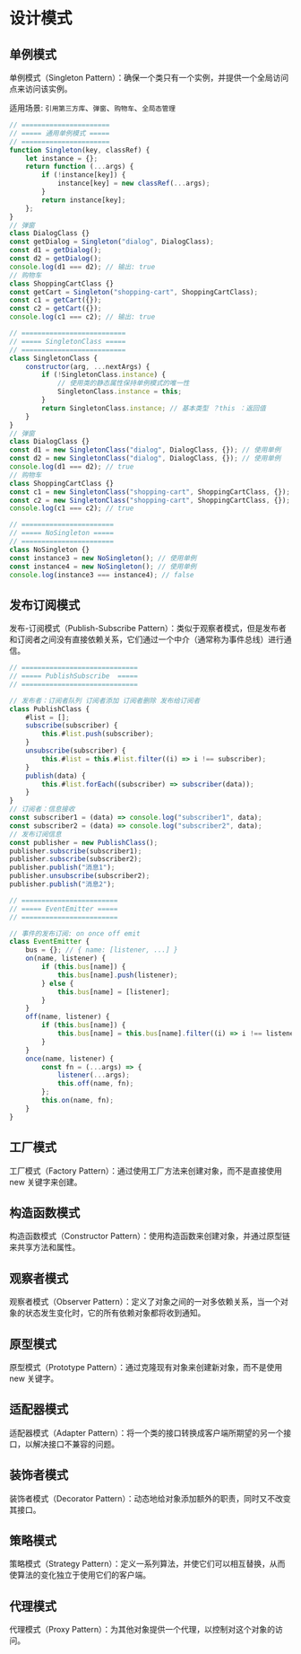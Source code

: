 # 设计模式

## 单例模式

单例模式（Singleton Pattern）：确保一个类只有一个实例，并提供一个全局访问点来访问该实例。

适用场景: `引用第三方库`、`弹窗`、`购物车`、`全局态管理`

```js
// ======================
// ===== 通用单例模式 =====
// ======================
function Singleton(key, classRef) {
    let instance = {};
    return function (...args) {
        if (!instance[key]) {
            instance[key] = new classRef(...args);
        }
        return instance[key];
    };
}
// 弹窗
class DialogClass {}
const getDialog = Singleton("dialog", DialogClass);
const d1 = getDialog();
const d2 = getDialog();
console.log(d1 === d2); // 输出: true
// 购物车
class ShoppingCartClass {}
const getCart = Singleton("shopping-cart", ShoppingCartClass);
const c1 = getCart({});
const c2 = getCart({});
console.log(c1 === c2); // 输出: true

// ==========================
// ===== SingletonClass =====
// ==========================
class SingletonClass {
    constructor(arg, ...nextArgs) {
        if (!SingletonClass.instance) {
            // 使用类的静态属性保持单例模式的唯一性
            SingletonClass.instance = this;
        }
        return SingletonClass.instance; // 基本类型 ？this ：返回值
    }
}
// 弹窗
class DialogClass {}
const d1 = new SingletonClass("dialog", DialogClass, {}); // 使用单例
const d2 = new SingletonClass("dialog", DialogClass, {}); // 使用单例
console.log(d1 === d2); // true
// 购物车
class ShoppingCartClass {}
const c1 = new SingletonClass("shopping-cart", ShoppingCartClass, {}); // 使用单例
const c2 = new SingletonClass("shopping-cart", ShoppingCartClass, {}); // 使用单例
console.log(c1 === c2); // true

// =======================
// ===== NoSingleton =====
// =======================
class NoSingleton {}
const instance3 = new NoSingleton(); // 使用单例
const instance4 = new NoSingleton(); // 使用单例
console.log(instance3 === instance4); // false
```

## 发布订阅模式

发布-订阅模式（Publish-Subscribe Pattern）：类似于观察者模式，但是发布者和订阅者之间没有直接依赖关系，它们通过一个中介（通常称为事件总线）进行通信。

```js
// =============================
// ===== PublishSubscribe  =====
// =============================

// 发布者：订阅者队列 订阅者添加 订阅者删除 发布给订阅者
class PublishClass {
    #list = [];
    subscribe(subscriber) {
        this.#list.push(subscriber);
    }
    unsubscribe(subscriber) {
        this.#list = this.#list.filter((i) => i !== subscriber);
    }
    publish(data) {
        this.#list.forEach((subscriber) => subscriber(data));
    }
}
// 订阅者：信息接收
const subscriber1 = (data) => console.log("subscriber1", data);
const subscriber2 = (data) => console.log("subscriber2", data);
// 发布订阅信息
const publisher = new PublishClass();
publisher.subscribe(subscriber1);
publisher.subscribe(subscriber2);
publisher.publish("消息1");
publisher.unsubscribe(subscriber2);
publisher.publish("消息2");

// ========================
// ===== EventEmitter =====
// ========================

// 事件的发布订阅: on once off emit
class EventEmitter {
    bus = {}; // { name: [listener, ...] }
    on(name, listener) {
        if (this.bus[name]) {
            this.bus[name].push(listener);
        } else {
            this.bus[name] = [listener];
        }
    }
    off(name, listener) {
        if (this.bus[name]) {
            this.bus[name] = this.bus[name].filter((i) => i !== listener);
        }
    }
    once(name, listener) {
        const fn = (...args) => {
            listener(...args);
            this.off(name, fn);
        };
        this.on(name, fn);
    }
}
```

## 工厂模式

工厂模式（Factory Pattern）：通过使用工厂方法来创建对象，而不是直接使用 new 关键字来创建。

## 构造函数模式

构造函数模式（Constructor Pattern）：使用构造函数来创建对象，并通过原型链来共享方法和属性。

## 观察者模式

观察者模式（Observer Pattern）：定义了对象之间的一对多依赖关系，当一个对象的状态发生变化时，它的所有依赖对象都将收到通知。

## 原型模式

原型模式（Prototype Pattern）：通过克隆现有对象来创建新对象，而不是使用 new 关键字。

## 适配器模式

适配器模式（Adapter Pattern）：将一个类的接口转换成客户端所期望的另一个接口，以解决接口不兼容的问题。

## 装饰者模式

装饰者模式（Decorator Pattern）：动态地给对象添加额外的职责，同时又不改变其接口。

## 策略模式

策略模式（Strategy Pattern）：定义一系列算法，并使它们可以相互替换，从而使算法的变化独立于使用它们的客户端。

## 代理模式

代理模式（Proxy Pattern）：为其他对象提供一个代理，以控制对这个对象的访问。
